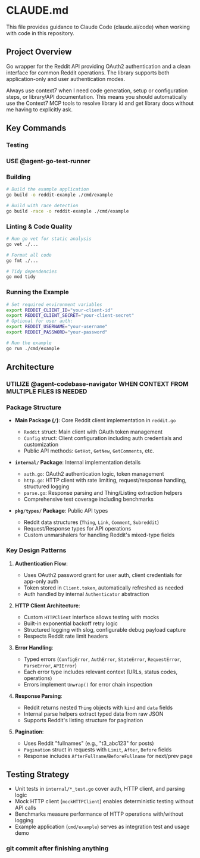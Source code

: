 # CLAUDE.md

This file provides guidance to Claude Code (claude.ai/code) when working with code in this repository.

## Project Overview

Go wrapper for the Reddit API providing OAuth2 authentication and a clean interface for common Reddit operations. The library supports both application-only and user authentication modes.

Always use context7 when I need code generation, setup or configuration steps, or
library/API documentation. This means you should automatically use the Context7 MCP
tools to resolve library id and get library docs without me having to explicitly ask.

## Key Commands

### Testing

### USE @agent-go-test-runner ###

### Building
```bash
# Build the example application
go build -o reddit-example ./cmd/example

# Build with race detection
go build -race -o reddit-example ./cmd/example
```

### Linting & Code Quality
```bash
# Run go vet for static analysis
go vet ./...

# Format all code
go fmt ./...

# Tidy dependencies
go mod tidy
```

### Running the Example
```bash
# Set required environment variables
export REDDIT_CLIENT_ID="your-client-id"
export REDDIT_CLIENT_SECRET="your-client-secret"
# Optional for user auth:
export REDDIT_USERNAME="your-username"
export REDDIT_PASSWORD="your-password"

# Run the example
go run ./cmd/example
```

## Architecture

### UTILIZE @agent-codebase-navigator WHEN CONTEXT FROM MULTIPLE FILES IS NEEDED ###

### Package Structure
- **Main Package (`/`)**: Core Reddit client implementation in `reddit.go`
  - `Reddit` struct: Main client with OAuth token management
  - `Config` struct: Client configuration including auth credentials and customization
  - Public API methods: `GetHot`, `GetNew`, `GetComments`, etc.

- **`internal/` Package**: Internal implementation details
  - `auth.go`: OAuth2 authentication logic, token management
  - `http.go`: HTTP client with rate limiting, request/response handling, structured logging
  - `parse.go`: Response parsing and Thing/Listing extraction helpers
  - Comprehensive test coverage including benchmarks

- **`pkg/types/` Package**: Public API types
  - Reddit data structures (`Thing`, `Link`, `Comment`, `Subreddit`)
  - Request/Response types for API operations
  - Custom unmarshalers for handling Reddit's mixed-type fields

### Key Design Patterns

1. **Authentication Flow**:
   - Uses OAuth2 password grant for user auth, client credentials for app-only auth
   - Token stored in `Client.token`, automatically refreshed as needed
   - Auth handled by internal `Authenticator` abstraction

2. **HTTP Client Architecture**:
   - Custom `HTTPClient` interface allows testing with mocks
   - Built-in exponential backoff retry logic
   - Structured logging with slog, configurable debug payload capture
   - Respects Reddit rate limit headers

3. **Error Handling**:
   - Typed errors (`ConfigError`, `AuthError`, `StateError`, `RequestError`, `ParseError`, `APIError`)
   - Each error type includes relevant context (URLs, status codes, operations)
   - Errors implement `Unwrap()` for error chain inspection

4. **Response Parsing**:
   - Reddit returns nested `Thing` objects with `kind` and `data` fields
   - Internal parse helpers extract typed data from raw JSON
   - Supports Reddit's listing structure for pagination

5. **Pagination**:
   - Uses Reddit "fullnames" (e.g., "t3_abc123" for posts)
   - `Pagination` struct in requests with `Limit`, `After`, `Before` fields
   - Response includes `AfterFullname`/`BeforeFullname` for next/prev page

## Testing Strategy

- Unit tests in `internal/*_test.go` cover auth, HTTP client, and parsing logic
- Mock HTTP client (`mockHTTPClient`) enables deterministic testing without API calls
- Benchmarks measure performance of HTTP operations with/without logging
- Example application (`cmd/example`) serves as integration test and usage demo

### git commit after finishing anything ###